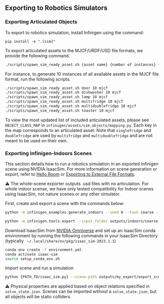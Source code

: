 ## Exporting to Robotics Simulators

### Exporting Articulated Objects

To export to robotics simulation, install Infinigen using the command:
```
pip install -e ".[sim]"
```

To export articulated assets to the MJCF/URDF/USD file formats, we provide the following command.

```bash
./scripts/spawn_sim_ready_asset.sh {asset name} {number of instances} {mjcf/urdf/usd}
```

For instance, to generate 10 instances of all available assets in the MJCF file format, run the following scripts.

```bash
./scripts/spawn_sim_ready_asset.sh door 10 mjcf
./scripts/spawn_sim_ready_asset.sh dishwasher 10 mjcf
./scripts/spawn_sim_ready_asset.sh lamp 10 mjcf
./scripts/spawn_sim_ready_asset.sh multifridge 10 mjcf
./scripts/spawn_sim_ready_asset.sh multidoublefridge 10 mjcf
./scripts/spawn_sim_ready_asset.sh toaster 10 mjcf
```

To view the most updated list of included articulated assets, please see `OBJECT_CLASS_MAP` in `infinigen/assets/sim_objects/mapping.py`. Each key in the map corresponds to an articulated asset. Note that `singlefridge` and `doublefridge` are used by `multifridge` and `multidoublefridge` and are not meant to be used on their own.

### Exporting Infinigen-Indoors Scenes

This section details how to run a robotics simulation in an exported Infinigen scene using NVIDIA IsaacSim. For more information on scene generation or export, refer to [Hello Room](HelloRoom.md) or [Exporting to External File Formats](./ExportingToExternalFileFormats.md).

:warning: The whole-scene exporter outputs .usd files with no articulation. For whole indoor scense, we have only tested compatibility for Indoor scenes using IsaacSim, not nature scenes or any other simulator.

First, create and export a scene with the commands below:

```bash
python -m infinigen_examples.generate_indoors --seed 0 --task coarse --output_folder outputs/indoors/coarse -g overhead_singleroom.gin -p compose_indoors.terrain_enabled=False  restrict_solving.solve_max_rooms=1 
```

```bash
python -m infinigen.tools.export --input_folder outputs/indoors/coarse --output_folder outputs/my_export -f usdc -r 1024 --omniverse
```

Download IsaacSim from [NVIDIA Omniverse](https://developer.nvidia.com/isaac/sim) and set up an IsaacSim conda environment by running the following commands in your IsaacSim Directory (typically ` ~/.local/share/ov/pkg/isaac_sim-2023.1.1`) 

```bash
conda env create -f environment.yml
conda activate isaac-sim
source setup_conda_env.sh
```

Import scene and run a simulation

```bash
python {PATH_TO/isaac_sim.py} --scene-path outputs/my_export/export_scene.blend/export_scene.usdc --json-path outputs/my_export/export_scene.blend/solve_state.json 
```

:warning: Physical properties are applied based on object relations specified in `solve_state.json`. Scenes can be imported without a `solve_state.json`, but all objects will be static colliders. 
